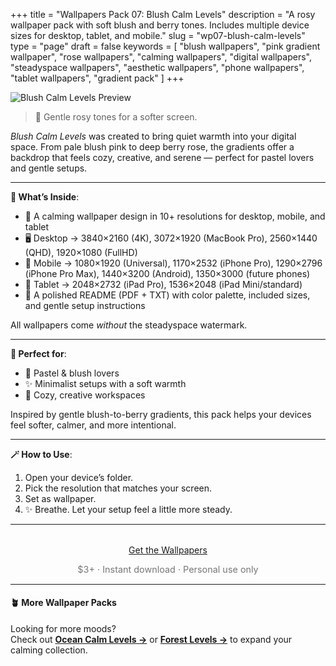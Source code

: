 +++
title = "Wallpapers Pack 07: Blush Calm Levels"
description = "A rosy wallpaper pack with soft blush and berry tones. Includes multiple device sizes for desktop, tablet, and mobile."
slug = "wp07-blush-calm-levels"
type = "page"
draft = false
keywords = [
  "blush wallpapers", "pink gradient wallpaper", "rose wallpapers",
  "calming wallpapers", "digital wallpapers", "steadyspace wallpapers",
  "aesthetic wallpapers", "phone wallpapers", "tablet wallpapers", "gradient pack"
]
+++

![Blush Calm Levels Preview](/images/wp07-blush-calm-levels/blushcalmlevelscover.png)

> 💮 Gentle rosy tones for a softer screen.

_Blush Calm Levels_ was created to bring quiet warmth into your digital space. From pale blush pink to deep berry rose, the gradients offer a backdrop that feels cozy, creative, and serene — perfect for pastel lovers and gentle setups.

---

<div class="highlight-box">

**📂 What’s Inside**:

- 💮 A calming wallpaper design in 10+ resolutions for desktop, mobile, and tablet
- 🖥 Desktop → 3840×2160 (4K), 3072×1920 (MacBook Pro), 2560×1440 (QHD), 1920×1080 (FullHD)
- 📱 Mobile → 1080×1920 (Universal), 1170×2532 (iPhone Pro), 1290×2796 (iPhone Pro Max), 1440×3200 (Android), 1350×3000 (future phones)
- 📱 Tablet → 2048×2732 (iPad Pro), 1536×2048 (iPad Mini/standard)
- 📄 A polished README (PDF + TXT) with color palette, included sizes, and gentle setup instructions

All wallpapers come _without_ the steadyspace watermark.</div>

---
 
<div class="highlight-box">

**🩷 Perfect for**:

- 💮 Pastel & blush lovers
- ✨ Minimalist setups with a soft warmth
- 🎨 Cozy, creative workspaces

Inspired by gentle blush-to-berry gradients, this pack helps your devices feel softer, calmer, and more intentional.</div>

---

<div class="highlight-box">

**🪄 How to Use**:

1. Open your device’s folder.
2. Pick the resolution that matches your screen.
3. Set as wallpaper.
4. ✨ Breathe. Let your setup feel a little more steady. </div>

---  

<div style="text-align: center; margin-top: 2rem;">
  <a class="gumroad-button" href="https://steadyspace.gumroad.com/l/wp07_blushcalmlevels">Get the Wallpapers</a>
  <p style="font-size: 0.9rem; color: #777;">$3+ · Instant download · Personal use only</p>
</div>

---

#### 🪴 More Wallpaper Packs  
Looking for more moods?  
Check out [**Ocean Calm Levels →**](/wp04-ocean-calm-levels) or [**Forest Levels →**](/wp05-forest-levels) to expand your calming collection.  
